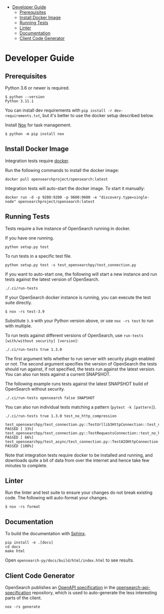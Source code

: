 - [Developer Guide](#developer-guide)
  - [Prerequisites](#prerequisites)
  - [Install Docker Image](#install-docker-image)
  - [Running Tests](#running-tests)
  - [Linter](#linter)
  - [Documentation](#documentation)
  - [Client Code Generator](#client-code-generator)

# Developer Guide

## Prerequisites

Python 3.6 or newer is required.

```
$ python --version
Python 3.11.1
```

You can install dev requirements with `pip install -r dev-requirements.txt`, but it's better to use the docker setup described below.

Install [Nox](https://nox.thea.codes/en/stable/) for task management.

```
$ python -m pip install nox
```

## Install Docker Image

Integration tests require [docker](https://opensearch.org/docs/latest/install-and-configure/install-opensearch/docker/).

Run the following commands to install the docker image:

```
docker pull opensearchproject/opensearch:latest
```

Integration tests will auto-start the docker image. To start it manually:

```
docker run -d -p 9200:9200 -p 9600:9600 -e "discovery.type=single-node" opensearchproject/opensearch:latest
```

## Running Tests

Tests require a live instance of OpenSearch running in docker.

If you have one running.

```
python setup.py test
```

To run tests in a specific test file.

```
python setup.py test -s test_opensearchpy/test_connection.py
```

If you want to auto-start one, the following will start a new instance and run tests against the latest version of OpenSearch.

```
./.ci/run-tests
```

If your OpenSearch docker instance is running, you can execute the test suite directly.

```
$ nox -rs test-3.9
```

Substitute `3.9` with your Python version above, or use `nox -rs test` to run with multiple.

To run tests against different versions of OpenSearch, use `run-tests [with/without security] [version]`:

```
./.ci/run-tests true 1.3.0
```

The first argument tells whether to run server with security plugin enabled or not. The second argument specifies the version of OpenSearch the tests should run against, if not specified, the tests run against the latest version. You can also run tests against a current SNAPSHOT.

The following example runs tests against the latest SNAPSHOT build of OpenSearch without security.

```
./.ci/run-tests opensearch false SNAPSHOT
```

You can also run individual tests matching a pattern (`pytest -k [pattern]`). 

```
./.ci/run-tests true 1.3.0 test_no_http_compression

test_opensearchpy/test_connection.py::TestUrllib3HttpConnection::test_no_http_compression PASSED [ 33%]
test_opensearchpy/test_connection.py::TestRequestsConnection::test_no_http_compression PASSED [ 66%]
test_opensearchpy/test_async/test_connection.py::TestAIOHttpConnection::test_no_http_compression PASSED [100%]
```

Note that integration tests require docker to be installed and running, and downloads quite a bit of data from over the internet and hence take few minutes to complete.

## Linter

Run the linter and test suite to ensure your changes do not break existing code. The following will auto-format your changes.

```
$ nox -rs format
```

## Documentation

To build the documentation with [Sphinx](https://www.sphinx-doc.org/).

```
pip install -e .[docs]
cd docs
make html
```

Open `opensearch-py/docs/build/html/index.html` to see results.

## Client Code Generator

OpenSearch publishes an [OpenAPI specification](https://github.com/opensearch-project/opensearch-api-specification/blob/main/OpenSearch.openapi.json) in the [opensearch-api-specification](https://github.com/opensearch-project/opensearch-api-specification) repository, which is used to auto-generate the less interesting parts of the client.

```
nox -rs generate
```
